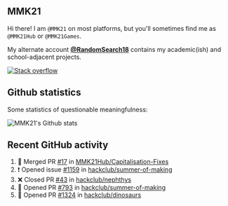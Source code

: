## MMK21

Hi there! I am `@MMK21` on most platforms, but you'll sometimes find me as `@MMK21Hub` or `@MMK21Games`.

My alternate account [**@RandomSearch18**](https://github.com/RandomSearch18/) contains my academic(ish) and school-adjacent projects.

[![Stack overflow](https://img.shields.io/badge/Stack_Overflow-FE7A16?style=for-the-badge&logo=stack-overflow&logoColor=white)](https://stackoverflow.com/users/11519302/mmk21)

## Github statistics

Some statistics of questionable meaningfulness:

![MMK21's Github stats](https://github-readme-stats.vercel.app/api?username=MMK21Hub&show_icons=true&theme=dark&bg_color=171b22&text_color=CCCCCC&hide_border=true)

## Recent GitHub activity

<!--START_SECTION:activity-->
1. 🎉 Merged PR [#17](https://github.com/MMK21Hub/Capitalisation-Fixes/pull/17) in [MMK21Hub/Capitalisation-Fixes](https://github.com/MMK21Hub/Capitalisation-Fixes)
2. ❗ Opened issue [#1159](https://github.com/hackclub/summer-of-making/issues/1159) in [hackclub/summer-of-making](https://github.com/hackclub/summer-of-making)
3. ❌ Closed PR [#43](https://github.com/hackclub/nephthys/pull/43) in [hackclub/nephthys](https://github.com/hackclub/nephthys)
4. 💪 Opened PR [#793](https://github.com/hackclub/summer-of-making/pull/793) in [hackclub/summer-of-making](https://github.com/hackclub/summer-of-making)
5. 💪 Opened PR [#1324](https://github.com/hackclub/dinosaurs/pull/1324) in [hackclub/dinosaurs](https://github.com/hackclub/dinosaurs)
<!--END_SECTION:activity-->
